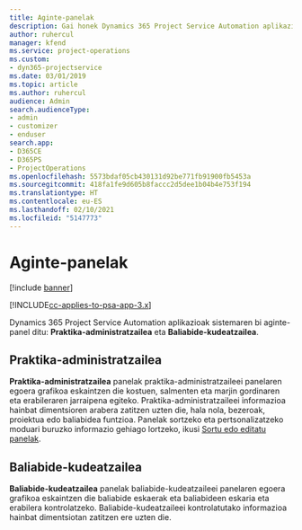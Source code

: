 ```yaml
---
title: Aginte-panelak
description: Gai honek Dynamics 365 Project Service Automation aplikazioko jakinarazpenen panelei buruzko informazioa eskaintzen du.
author: ruhercul
manager: kfend
ms.service: project-operations
ms.custom:
- dyn365-projectservice
ms.date: 03/01/2019
ms.topic: article
ms.author: ruhercul
audience: Admin
search.audienceType:
- admin
- customizer
- enduser
search.app:
- D365CE
- D365PS
- ProjectOperations
ms.openlocfilehash: 5573bdaf05cb430131d92be771fb91900fb5453a
ms.sourcegitcommit: 418fa1fe9d605b8faccc2d5dee1b04b4e753f194
ms.translationtype: HT
ms.contentlocale: eu-ES
ms.lasthandoff: 02/10/2021
ms.locfileid: "5147773"
---
```

# <a name="dashboards"></a>Aginte-panelak

[!include [banner](../includes/psa-now-project-operations.md)]

[!INCLUDE[cc-applies-to-psa-app-3.x](../includes/cc-applies-to-psa-app-3x.md)]

Dynamics 365 Project Service Automation aplikazioak sistemaren bi aginte-panel ditu: **Praktika-administratzailea** eta **Baliabide-kudeatzailea**.

## <a name="practice-manager"></a>Praktika-administratzailea 

**Praktika-administratzailea** panelak praktika-administratzaileei panelaren egoera grafikoa eskaintzen die kostuen, salmenten eta marjin gordinaren eta erabileraren jarraipena egiteko. Praktika-administratzaileei informazioa hainbat dimentsioren arabera zatitzen uzten die, hala nola, bezeroak, proiektua edo baliabidea funtzioa. Panelak sortzeko eta pertsonalizatzeko moduari buruzko informazio gehiago lortzeko, ikusi [Sortu edo editatu panelak](https://docs.microsoft.com/dynamics365/customerengagement/on-premises/customize/create-edit-dashboards).

## <a name="resource-manager"></a>Baliabide-kudeatzailea 

**Baliabide-kudeatzailea** panelak baliabide-kudeatzaileei panelaren egoera grafikoa eskaintzen die baliabide eskaerak eta baliabideen eskaria eta erabilera kontrolatzeko. Baliabide-kudeatzaileei kontrolatutako informazioa hainbat dimentsiotan zatitzen ere uzten die.
